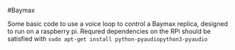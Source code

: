 #Baymax

Some basic code to use a voice loop to control a Baymax replica, designed to run on a raspberry pi. Requred dependencies on the RPi should be satisfied with `sudo apt-get install python-pyaudiopython3-pyaudio`
